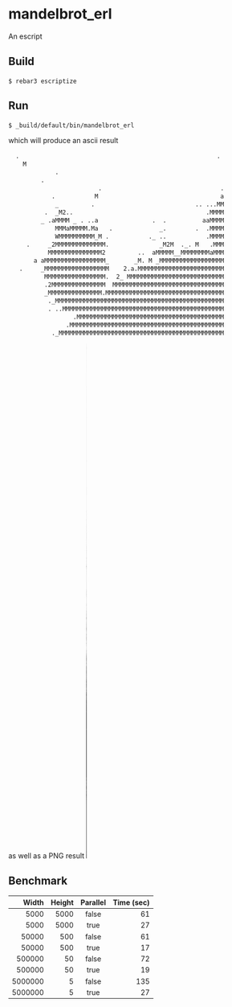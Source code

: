 mandelbrot_erl
==============

An escript

Build
-----

    $ rebar3 escriptize

Run
---

    $ _build/default/bin/mandelbrot_erl

                                                            
which will produce an ascii result                                                             
```
  .                                                       . 
    M                                                       
             .                                              
         .                                                  
                         .                                 .
            .           M                                  a
             _         .                            .. ...MM
          .  _M2..                                     .MMMM
         _ .aMMMM _ . ..a               .  .          aaMMMM
             MMMaMMMMM.Ma   .             _.        .  .MMMM
             WMMMMMMMMMM_M .           ._ ..           .MMMM
     .     _2MMMMMMMMMMMMMM.              _M2M  ._. M   .MMM
           MMMMMMMMMMMMMMM2         ..  aMMMMM__MMMMMMMMaMMM
       a aMMMMMMMMMMMMMMMMM_       _M. M _MMMMMMMMMMMMMMMMMM
   .     _MMMMMMMMMMMMMMMMMM    2.a.MMMMMMMMMMMMMMMMMMMMMMMM
          MMMMMMMMMMMMMMMMM.  2_ MMMMMMMMMMMMMMMMMMMMMMMMMMM
          .2MMMMMMMMMMMMMMM  MMMMMMMMMMMMMMMMMMMMMMMMMMMMMMM
          _MMMMMMMMMMMMMMM.MMMMMMMMMMMMMMMMMMMMMMMMMMMMMMMMM
           ._MMMMMMMMMMMMMMMMMMMMMMMMMMMMMMMMMMMMMMMMMMMMMMM
           . ..MMMMMMMMMMMMMMMMMMMMMMMMMMMMMMMMMMMMMMMMMMMMM
                  .MMMMMMMMMMMMMMMMMMMMMMMMMMMMMMMMMMMMMMMMM
                .MMMMMMMMMMMMMMMMMMMMMMMMMMMMMMMMMMMMMMMMMMM
            ._MMMMMMMMMMMMMMMMMMMMMMMMMMMMMMMMMMMMMMMMMMMMMM
```

as well as a PNG result
![PNG](https://raw.githubusercontent.com/jesper-olsen/mandelbrot_erl/main/mandelbrot.png) 

Benchmark
---------

| Width  | Height | Parallel | Time (sec) |
| ------:| ------:| :------: | ---------: |
| 5000   | 5000   | false    | 61         |
| 5000   | 5000   | true     | 27         |
| 50000  | 500    | false    | 61         |
| 50000  | 500    | true     | 17         |
| 500000 | 50     | false    | 72         |
| 500000 | 50     | true     | 19         |
| 5000000| 5      | false    | 135        |
| 5000000| 5      | true     | 27         |
